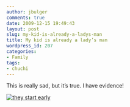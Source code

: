```yaml
---
author: jbulger
comments: true
date: 2009-12-15 19:49:43
layout: post
slug: my-kid-is-already-a-ladys-man
title: My kid is already a lady’s man
wordpress_id: 207
categories:
- Family
tags:
- chuchi
---
```


This is really sad, but it’s true. I have evidence!

 

[![they start early](/img/posts/2009/12/theystartearly_thumb.jpg)](/img/posts/2009/12/theystartearly.jpg)
